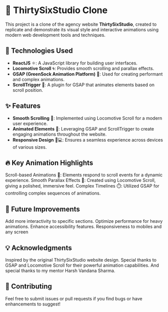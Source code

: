 # 🎨 ThirtySixStudio Clone

This project is a clone of the agency website **ThirtySixStudio**, created to replicate and demonstrate its visual style and interactive animations using modern web development tools and techniques.

## 🚀 Technologies Used

- **ReactJS** ⚛️: A JavaScript library for building user interfaces.
- **Locomotive Scroll** 🌀: Provides smooth scrolling and parallax effects.
- **GSAP (GreenSock Animation Platform)** 🎥: Used for creating performant and complex animations.
- **ScrollTrigger** 🎯: A plugin for GSAP that animates elements based on scroll position.

## ✨ Features

- **Smooth Scrolling** 🎢: Implemented using Locomotive Scroll for a modern user experience.
- **Animated Elements** 🕺: Leveraging GSAP and ScrollTrigger to create engaging animations throughout the website.
- **Responsive Design** 📱💻: Ensures a seamless experience across devices of various sizes.

## 🔥 Key Animation Highlights

Scroll-based Animations 📜: Elements respond to scroll events for a dynamic experience.
Smooth Parallax Effects 🌌: Created using Locomotive Scroll, giving a polished, immersive feel.
Complex Timelines ⏱️: Utilized GSAP for controlling complex sequences of animations.

## 🚧 Future Improvements

 Add more interactivity to specific sections.
 Optimize performance for heavy animations.
 Enhance accessibility features.
 Responsiveness to mobiles and any screen
 
## 💡 Acknowledgments

Inspired by the original ThirtySixStudio website design.
Special thanks to GSAP and Locomotive Scroll for their powerful animation capabilities.
And special thanks to my mentor Harsh Vandana Sharma.

## 🤝 Contributing

Feel free to submit issues or pull requests if you find bugs or have enhancements to suggest!

 
 
